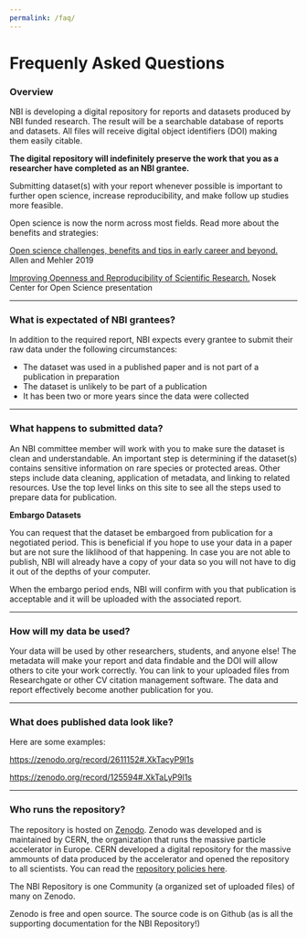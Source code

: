 ```yaml
---
permalink: /faq/
---
```



# Frequenly Asked Questions

### Overview
NBI is developing a digital repository for reports and datasets produced by NBI funded research. The result will be a searchable database of reports and datasets. All files will receive digital object identifiers (DOI) making them easily citable. 

**The digital repository will indefinitely preserve the work that you as a researcher have completed as an NBI grantee.**

Submitting dataset(s) with your report whenever possible is important to further open science, increase reproducibility, and make follow up studies more feasible.

Open science is now the norm across most fields. Read more about the benefits and strategies:

[Open science challenges, benefits and tips in early career and beyond.](https://journals.plos.org/plosbiology/article?id=10.1371/journal.pbio.3000246) Allen and Mehler 2019

[Improving Openness and Reproducibility of Scientific Research.](https://www.nsf.gov/attachments/132722/public/EHR_ACslides3.pdf)  Nosek Center for Open Science presentation

---

### What is expectated of NBI grantees?
In addition to the required report, NBI expects every grantee to submit their raw data under the following circumstances:
- The dataset was used in a published paper and is not part of a publication in preparation
- The dataset is unlikely to be part of a publication
- It has been two or more years since the data were collected

---

### What happens to submitted data?
An NBI committee member will work with you to make sure the dataset is clean and understandable. An important step is determining if the dataset(s) contains sensitive information on rare species or protected areas. Other steps include data cleaning, application of metadata, and linking to related resources.  Use the top level links on this site to see all the steps used to prepare data for publication.

**Embargo Datasets**

You can request that the dataset be embargoed from publication for a negotiated period.  This is beneficial if you hope to use your data in a paper but are not sure the liklihood of that happening.  In case you are not able to publish, NBI will already have a copy of your data so you will not have to dig it out of the depths of your computer.

When the embargo period ends, NBI will confirm with you that publication is acceptable and it will be uploaded with the associated report.

---

### How will my data be used?

Your data will be used by other researchers, students, and anyone else! The metadata will make your report and data findable and the DOI will allow others to cite your work correctly.  You can link to your uploaded files from Researchgate or other CV citation management software.  The data and report effectively become another publication for you.

---

### What does published data look like?

Here are some examples:

https://zenodo.org/record/2611152#.XkTacyP9l1s

https://zenodo.org/record/125594#.XkTaLyP9l1s

---

### Who runs the repository?

The repository is hosted on [Zenodo](https://about.zenodo.org). Zenodo was developed and is maintained by CERN, the organization that runs the massive particle accelerator in Europe. CERN developed a digital repository for the massive ammounts of data produced by the accelerator and opened the repository to all scientists.  You can read the [repository policies here](https://about.zenodo.org/policies/).

The NBI Repository is one Community (a organized set of uploaded files) of many on Zenodo.

Zenodo is free and open source.  The source code is on Github (as is all the supporting documentation for the NBI Repository!) 



